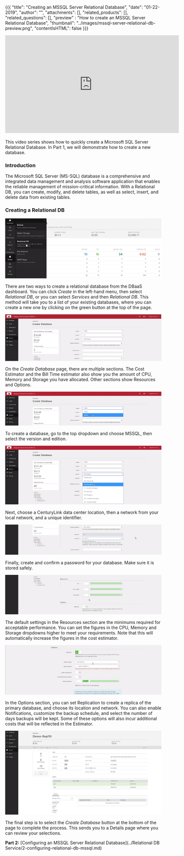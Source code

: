 {{{
  "title": "Creating an MSSQL Server Relational Database",
  "date": "01-22-2019",
  "author": "",
  "attachments": [],
  "related_products": [],
  "related_questions": [],
  "preview" : "How to create an MSSQL Server Relational Database",
  "thumbnail": "../images/mssql-server-relational-db-preview.png",
  "contentIsHTML": false
}}}

<iframe width="560" height="315" src="https://player.vimeo.com/video/255618938" frameborder="0" allowfullscreen></iframe>
<br>
<br>
This video series shows how to quickly create a Microsoft SQL Server Relational Database. In Part 1, we will demonstrate how to create a new database.

### Introduction

The Microsoft SQL Server (MS-SQL) database is a comprehensive and integrated data management and analysis software application that enables the reliable management of mission-critical information. With a Relational DB, you can create, modify, and delete tables, as well as select, insert, and delete data from existing tables.

### Creating a Relational DB

![RDBS Create Database](../images/rdbs/create1.png)

There are two ways to create a relational database from the DBaaS dashboard. You can click *Create* in the left-hand menu, then select *Relational DB*, or you can select *Services* and then *Relational DB*. This method will take you to a list of your existing databases, where you can create a new one by clicking on the green button at the top of the page.

![RDBS Create Database](../images/rdbs/create2.png)

On the *Create Database* page, there are multiple sections. The Cost Estimator and the Bill Time estimator also show you the amount of CPU, Memory and Storage you have allocated. Other sections show Resources and Options.

![RDBS Create Database](../images/rdbs/create3.png)

To create a database, go to the top dropdown and choose MSSQL, then select the version and edition.

![RDBS Create Database](../images/rdbs/create4.png)

Next, choose a CenturyLink data center location, then a network from your local network, and a unique identifier.

![RDBS Create Database](../images/rdbs/create5.png)

Finally, create and confirm a password for your database. Make sure it is stored safely.

![RDBS Create Database](../images/rdbs/create6.png)

The default settings in the Resources section are the minimums required for acceptable performance. You can set the figures in the CPU, Memory and Storage dropdowns higher to meet your requirements. Note that this will automatically increase the figures in the cost estimator.

![RDBS Create Database](../images/rdbs/create7.png)

In the Options section, you can set Replication to create a replica of the primary database, and choose its location and network. You can also enable Notifications, customize the backup schedule, and select the number of days backups will be kept. Some of these options will also incur additional costs that will be reflected in the Estimator.

![RDBS Create Database](../images/rdbs/create8.png)

The final step is to select the *Create Database* button at the bottom of the page to complete the process. This sends you to a Details page where you can review your selections.

**Part 2:** [Configuring an MSSQL Server Relational Database](../Relational DB Service/2-configuring-relational-db-mssql.md)
